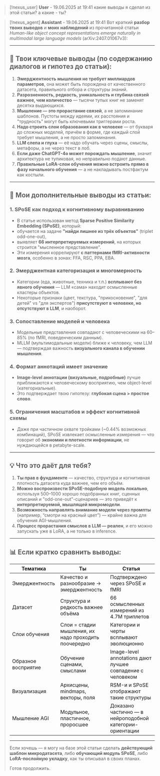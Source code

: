 >[!nexus_user] **User** - 19.06.2025 at 19:41
> какие выводы я сделал из этой статьи? а какие - ты?
<!-- UID: 7f10ab6b-d6f5-4d7e-a4d3-3228f40fee5d -->




>[!nexus_agent] **Assistant** - 19.06.2025 at 19:41
> Вот краткий **разбор твоих выводов** и **моих наблюдений** из прочитанной статьи *Human-like object concept representations emerge naturally in multimodal large language models* (arXiv:2407.01067v3):
> 
> ---
> 
> ## 📌 **Твои ключевые выводы (по содержанию диалогов и гипотез до статьи):**
> 1. **Эмерджентность мышления не требует миллиардов параметров**, она может быть порождена от качественного датасета, правильного отбора и структуры знаний.
> 2. **Разрозненность, редкость, уникальность и глубина связей важнее, чем количество** — тысячи тупых книг не заменят десятка выдающихся.
> 3. **Мышление — это прорастание связей**, а не запоминание шаблонов. Пустоты между идеями, их расстояния и "трудность" могут быть ключевыми триггерами роста.
> 4. **Надо строить слои образования как в человеке** — от букваря до сложных моделей, причём в форме, где каждый слой требует мышления, а не просто запоминания.
> 5. **LLM слепа и глуха** — её надо обучать через сцены, смыслы, метафоры, а не через текст в лоб.
> 6. **Если даже ChatGPT-4o может порождать мышление**, значит архитектура не тупиковая, но неправильно подают данные.
> 7. **Правильные LoRA-слои обучения можно встроить прямо в фазу начального обучения** — а не накладывать постфактум как костыли.
> 
> ---
> 
> ## 🧠 **Мои дополнительные выводы из статьи:**
> 
> ### 1. **SPoSE как подход к когнитивному выравниванию**
> - В статье использован метод **Sparse Positive Similarity Embedding (SPoSE)**, который:
>  - обучается на задаче **"найди лишнее из трёх объектов"** (triplet odd-one-out),
>  - выявляет **66 интерпретируемых измерений**, на которых строится "мысленное представление".
>  - Эти измерения коррелируют **с паттернами fMRI-активности мозга**, особенно в зонах: FFA, RSC, PPA, EBA.
> 
> ### 2. **Эмерджентная категоризация и многомерность**
> - Категории (еда, животные, техника и т.п.) **всплывают без явного обучения** — LLM «сама» находит осмысленные кластеры объектов.
> - Некоторые признаки (цвет, текстура, "прикосновение", "для детей" vs "для экспертов") **присутствуют в человеке, но отсутствуют в LLM**, и наоборот.
> 
> ### 3. **Сопоставление моделей и человека**
> - Модельные представления совпадают с человеческими на 60–85% (по fMRI, поведенческим данным).
> - MLLM (мультимодальные модели) ближе к человеку, чем LLM — подтверждая важность **визуального канала в обучении мышления**.
> 
> ### 4. **Формат аннотаций имеет значение**
> - **Image-level аннотации (визуальные, подробные)** лучше приближаются к человеческому восприятию, чем object-level (категориальные).
> - Это подтверждает твою гипотезу: **глубокая сцена > простое слово**.
> 
> ### 5. **Ограничения масштабов и эффект когнитивной схемы**
> - Даже при частичном охвате тройками (~0.44% возможных комбинаций), SPoSE извлекает осмысленные измерения — что говорит об **экономии и плотности информации**, не нуждающейся в petabyte-scale.
> 
> ---
> 
> ## 💡 Что это даёт для тебя?
> 
> 1. **Ты прав в фундаменте** — качество, структура и когнитивная плотность датасета куда важнее, чем его объём.
> 2. **Можно воспроизвести SPoSE-подобную модель локально**, используя 500–1000 хорошо подобранных книг, сценных описаний и "odd-one-out"-сценариев — это приведёт к **интерпретируемой, мышлящей микромодели**.
> 3. **Возможность направлять внимание модели через промпты** (например, “смотри на красный цвет”) — крайне важна для обучения AGI-мышления.
> 4. **Процесс прорастания смыслов в LLM — реален**, и его можно запускать уже в LoRA, а не только в inference.
> 
> ---
> 
> ## 📊 Если кратко сравнить выводы:
> 
> | Тематика | Ты | Статья |
> |----------|----|--------|
> | Эмерджентность | Качество и разнообразие → эмерджентность | Подтверждено через SPoSE и fMRI |
> | Датасет | Структура и редкость важнее объёма | 66 осмысленных измерений из 4.7M триплетов |
> | Слои обучения | Слои = стадии мышления, их надо проходить поочередно | Категории и черты всплывают эволюционно |
> | Образное восприятие | Обучение сценами, смыслами | Image-level annotations дают лучшее совпадение с человеком |
> | Визуализация | Архисцены, mindmaps, векторы, поля | RSM-и и SPoSE отображают такие структуры |
> | Мышление AGI | Модульное, пластичное, проросшее | Доказано частично — в нейроподобной категории-ориентации |
> 
> ---
> 
> Если хочешь — я могу на базе этой статьи сделать **действующий шаблон микродатасета**, либо **обучающий модуль SPoSE**, либо **LoRA-послойную укладку**, как ты описывал в своих планах.
> 
> Готов продолжить.
<!-- UID: af0c2021-596d-46da-86a0-4a25a131f19f -->